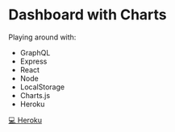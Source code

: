 # Dashboard with Charts

Playing around with:

- GraphQL
- Express
- React
- Node
- LocalStorage
- Charts.js
- Heroku

[💻 Heroku](https://peaceful-brushlands-19064.herokuapp.com/)
